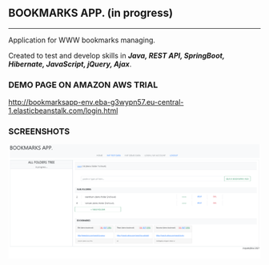 ## BOOKMARKS APP. (in progress)

---
Application for WWW bookmarks managing.

Created to test and develop skills in ***Java, REST API, SpringBoot, Hibernate, JavaScript, jQuery, Ajax***.

### DEMO PAGE ON AMAZON AWS TRIAL

http://bookmarksapp-env.eba-g3wypn57.eu-central-1.elasticbeanstalk.com/login.html

### SCREENSHOTS

[comment]: <> (<img src=src/main/resources/static/pics/screenshot--home-page--2021-08-04-111121.png alt="screenshot--home-page--2021-08-04-111121.png" width=400/>)

![](src/main/resources/static/pics/screenshot--home-page--2021-08-04-111121.png)